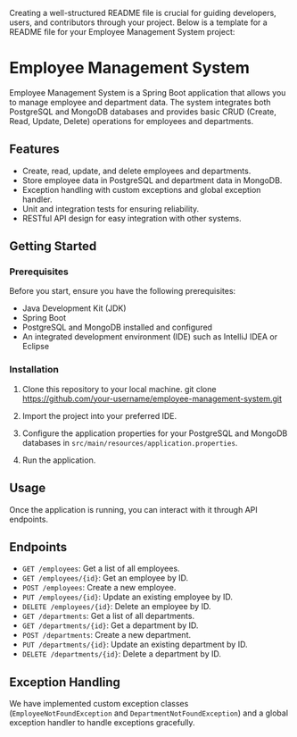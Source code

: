 Creating a well-structured README file is crucial for guiding developers, users, and contributors through your project. Below is a template for a README file for your Employee Management System project:

# Employee Management System

Employee Management System is a Spring Boot application that allows you to manage employee and department data. The system integrates both PostgreSQL and MongoDB databases and provides basic CRUD (Create, Read, Update, Delete) operations for employees and departments.

## Features

- Create, read, update, and delete employees and departments.
- Store employee data in PostgreSQL and department data in MongoDB.
- Exception handling with custom exceptions and global exception handler.
- Unit and integration tests for ensuring reliability.
- RESTful API design for easy integration with other systems.

## Getting Started

### Prerequisites

Before you start, ensure you have the following prerequisites:

- Java Development Kit (JDK)
- Spring Boot
- PostgreSQL and MongoDB installed and configured
- An integrated development environment (IDE) such as IntelliJ IDEA or Eclipse

### Installation

1. Clone this repository to your local machine.
    git clone https://github.com/your-username/employee-management-system.git

3. Import the project into your preferred IDE.

4. Configure the application properties for your PostgreSQL and MongoDB databases in `src/main/resources/application.properties`.

5. Run the application.

## Usage

Once the application is running, you can interact with it through API endpoints.

## Endpoints

- `GET /employees`: Get a list of all employees.
- `GET /employees/{id}`: Get an employee by ID.
- `POST /employees`: Create a new employee.
- `PUT /employees/{id}`: Update an existing employee by ID.
- `DELETE /employees/{id}`: Delete an employee by ID.
- `GET /departments`: Get a list of all departments.
- `GET /departments/{id}`: Get a department by ID.
- `POST /departments`: Create a new department.
- `PUT /departments/{id}`: Update an existing department by ID.
- `DELETE /departments/{id}`: Delete a department by ID.


## Exception Handling

We have implemented custom exception classes (`EmployeeNotFoundException` and `DepartmentNotFoundException`) and a global exception handler to handle exceptions gracefully.
